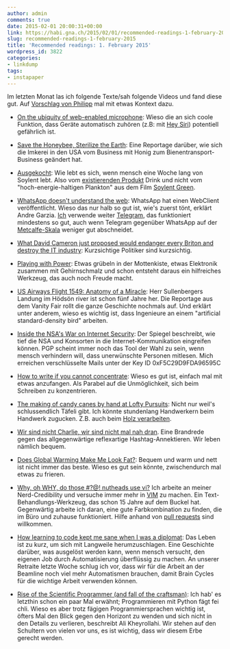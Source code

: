 ```yaml
---
author: admin
comments: true
date: 2015-02-01 20:00:31+00:00
link: https://habi.gna.ch/2015/02/01/recommended-readings-1-february-2015/
slug: recommended-readings-1-february-2015
title: 'Recommended readings: 1. February 2015'
wordpress_id: 3822
categories:
- linkdump
tags:
- instapaper
---
```


Im letzten Monat las ich folgende Texte/sah folgende Videos und fand diese gut.
Auf [Vorschlag von Philipp](http://fime.ch/leisure-suite/2015/01/11/weekend-reader-woche-2-2/#comment-1406) mal mit etwas Kontext dazu.




    
  * [On the ubiquity of web-enabled microphone](https://panaudicon.wordpress.com/2015/01/23/on-the-ubiquity-of-web-enabled-microphones/): Wieso die an sich coole Funktion, dass Geräte automatisch zuhören (z.B: mit [Hey Siri](https://duckduckgo.com/?q=hey+siri)) potentiell gefährlich ist.

    
  * [Save the Honeybee, Sterilize the Earth](http://www.psmag.com/nature-and-technology/save-the-honeybee-sterilize-the-earth-pollination-industrial-complex-95566): Eine Reportage darüber, wie sich die Imkerei in den USA vom Business mit Honig zum Bienentransport-Business geändert hat.

    
  * [Ausgekocht](http://blog.neon.de/2015/01/ausgekocht/): Wie lebt es sich, wenn mensch eine Woche lang von Soylent lebt. Also vom [existierenden Produkt](http://www.soylent.me) Drink und nicht vom "hoch-energie-haltigen Plankton" aus dem Film [Soylent Green](https://en.wikipedia.org/wiki/Soylent_Green).

    
  * [WhatsApp doesn't understand the web](http://andregarzia.com/posts/en/whatsappdoesntunderstandtheweb/): WhatsApp hat einen WebClient veröffentlicht. Wieso das nur halb so gut ist, wie's zuerst tönt, erklärt Andre Garzia. [Ich](https://telegram.me/davidhaberthuer) verwende weiter [Telegram](https://telegram.org), das funktioniert mindestens so gut, auch wenn Telegram gegenüber WhatsApp auf der [Metcalfe-Skala](https://de.wikipedia.org/wiki/Metcalfesches_Gesetz) weniger gut abschneidet.

    
  * [What David Cameron just proposed would endanger every Briton and destroy the IT industry](https://boingboing.net/2015/01/13/what-david-cameron-just-propos.html): Kurzsichtige Politiker sind kurzsichtig.

    
  * [Playing with Power](https://vimeo.com/116585007): Etwas grübeln in der Mottenkiste, etwas Elektronik zusammen mit Gehirnschmalz und schon entsteht daraus ein hilfreiches Werkzeug, das auch noch Freude macht.

    
  * [US Airways Flight 1549: Anatomy of a Miracle](http://www.vanityfair.com/style/features/2009/06/us_airways200906): Herr Sullenbergers Landung im Hödsön river ist schon fünf Jahre her. Die Reportage aus dem Vanity Fair rollt die ganze Geschichte nochmals auf. Und erklärt unter anderem, wieso es wichtig ist, dass Ingenieure an einem "artificial standard-density bird" arbeiten.

    
  * [Inside the NSA's War on Internet Security](http://www.spiegel.de/international/germany/inside-the-nsa-s-war-on-internet-security-a-1010361.html): Der Spiegel beschreibt, wie tief die NSA und Konsorten in die Internet-Kommunikation eingreifen können. PGP scheint immer noch das Tool der Wahl zu sein, wenn mensch verhindern will, dass unerwünschte Personen mitlesen. Mich erreichen verschlüsselte Mails unter der Key ID 0xF5C29D9FDA96595C

    
  * [How to write if you cannot concentrate](http://www.noshortageofwork.com/pages/4078): Wieso es gut ist, einfach mal mit etwas anzufangen. Als Parabel auf die Unmöglichkeit, sich beim Schreiben zu konzentrieren.

    
  * [The making of candy canes by hand at Lofty Pursuits](https://www.youtube.com/watch?v=cIKnrFNsGpA): Nicht nur weil's schlussendlich Täfeli gibt. Ich könnte stundenlang Handwerkern beim Handwerk zugucken. Z.B. auch beim [Holz verarbeiten](https://www.youtube.com/watch?v=W1pvUlQgYtk).

    
  * [Wir sind nicht Charlie, wir sind nicht mal nah dran](http://horsthundbrodt.com/wirsindnichtcharlie/). Eine Brandrede gegen das allgegenwärtige reflexartige Hashtag-Annektieren. Wir leben nämlich bequem.

    
  * [Does Global Warming Make Me Look Fat?](http://www.theatlantic.com/magazine/archive/2015/01/will-global-warming-make-me-look-fat/383509/): Bequem und warm und nett ist nicht immer das beste. Wieso es gut sein könnte, zwischendurch mal etwas zu frieren.

    
  * [Why, oh WHY, do those #?@! nutheads use vi?](http://www.viemu.com/a-why-vi-vim.html) Ich arbeite an meiner Nerd-Credibility und versuche immer mehr in [VIM](http://www.vim.org) zu machen. Ein Text-Behandlungs-Werkzeug, das schon 15 Jahre auf dem Buckel hat. Gegenwärtig arbeite ich daran, eine gute Farbkombination zu finden, die im Büro und zuhause funktioniert. Hilfe anhand von [pull requests](https://github.com/habi/dotfiles/blob/master/.vimrc) sind willkommen.

    
  * [How learning to code kept me sane when I was a diplomat](http://www.vikparuchuri.com/blog/how-learning-to-code-kept-me-sane/): Das Leben ist zu kurz, um sich mit Langweile herumzuschlagen. Eine Geschichte darüber, was ausgelöst werden kann, wenn mensch versucht, den eigenen Job durch Automatisierung überflüssig zu machen. An unserer Retraite letzte Woche schlug ich vor, dass wir für die Arbeit an der Beamline noch viel mehr Automatismen brauchen, damit Brain Cycles für die wichtige Arbeit verwenden können.

    
  * [Rise of the Scientific Programmer (and fall of the craftsman)](http://byterot.blogspot.com/2015/01/future-of-programming-rise-of-the-scientific-developer-bigdata-datascience-machine-learning-and-fall-of-the-craftsman.html): Ich hab' es letzthin schon ein paar Mal erwähnt; Programmieren mit Python fägt fei chli. Wieso es aber trotz fägigen Programmiersprachen wichtig ist, öfters Mal den Blick gegen den Horizont zu wenden und sich nicht in den Details zu verlieren, beschreibt Ali Kheyrollahi. Wir stehen auf den Schultern von vielen vor uns, es ist wichtig, dass wir diesem Erbe gerecht werden.



